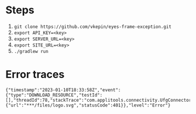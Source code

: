 # Steps
1. `git clone https://github.com/vkepin/eyes-frame-exception.git`
2. `export API_KEY=<key>`
3. `export SERVER_URL=<key>`
4. `export SITE_URL=<key>`
5. `./gradlew run`

# Error traces
```
{"timestamp":"2023-01-10T18:33:58Z","event":{"type":"DOWNLOAD_RESOURCE","testId":[],"threadId":78,"stackTrace":"com.applitools.connectivity.UfgConnector$8.onComplete()","data":{"url":"***/files/logo.svg","statusCode":401}},"level":"Error"}
```
